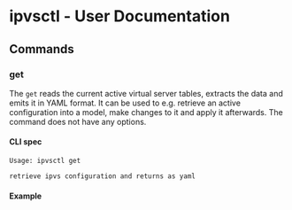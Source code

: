 # ipvsctl - User Documentation

## Commands

### get

The `get` reads the current active virtual server tables, extracts the data and emits it in YAML format. It 
can be used to e.g. retrieve an active configuration into a model, make changes to it and apply it afterwards.
The command does not have any options.

#### CLI spec

```
Usage: ipvsctl get

retrieve ipvs configuration and returns as yaml
```

#### Example

```bash
```
